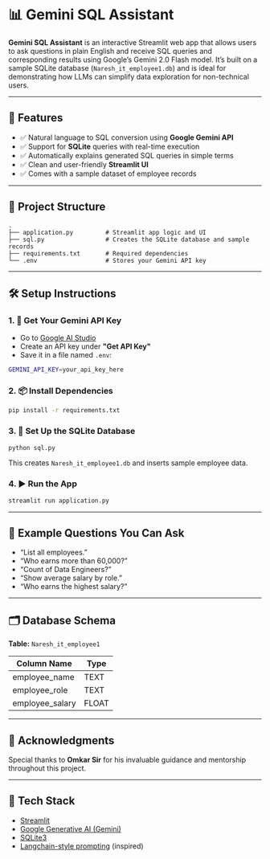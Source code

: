 
# 📊 Gemini SQL Assistant

**Gemini SQL Assistant** is an interactive Streamlit web app that allows users to ask questions in plain English and receive SQL queries and corresponding results using Google’s Gemini 2.0 Flash model. It’s built on a sample SQLite database (`Naresh_it_employee1.db`) and is ideal for demonstrating how LLMs can simplify data exploration for non-technical users.

---

## 🚀 Features

- ✅ Natural language to SQL conversion using **Google Gemini API**  
- ✅ Support for **SQLite** queries with real-time execution  
- ✅ Automatically explains generated SQL queries in simple terms  
- ✅ Clean and user-friendly **Streamlit UI**  
- ✅ Comes with a sample dataset of employee records

---

## 📁 Project Structure

```
.
├── application.py         # Streamlit app logic and UI
├── sql.py                 # Creates the SQLite database and sample records
├── requirements.txt       # Required dependencies
└── .env                   # Stores your Gemini API key
```

---

## 🛠️ Setup Instructions

### 1. 🔑 Get Your Gemini API Key

- Go to [Google AI Studio](https://makersuite.google.com/app)  
- Create an API key under **"Get API Key"**  
- Save it in a file named `.env`:

```bash
GEMINI_API_KEY=your_api_key_here
```

### 2. 📦 Install Dependencies

```bash
pip install -r requirements.txt
```

### 3. 🧱 Set Up the SQLite Database

```bash
python sql.py
```

This creates `Naresh_it_employee1.db` and inserts sample employee data.

### 4. ▶️ Run the App

```bash
streamlit run application.py
```

---

## 🧠 Example Questions You Can Ask

- “List all employees.”
- “Who earns more than 60,000?”
- “Count of Data Engineers?”
- “Show average salary by role.”
- “Who earns the highest salary?”

---

## 🗂️ Database Schema

**Table:** `Naresh_it_employee1`

| Column Name      | Type     |
|------------------|----------|
| employee_name    | TEXT     |
| employee_role    | TEXT     |
| employee_salary  | FLOAT    |

---

## 🙏 Acknowledgments

Special thanks to **Omkar Sir** for his invaluable guidance and mentorship throughout this project.

---

## 📌 Tech Stack

- [Streamlit](https://streamlit.io/)  
- [Google Generative AI (Gemini)](https://ai.google.dev/)  
- [SQLite3](https://www.sqlite.org/index.html)  
- [Langchain-style prompting](https://docs.langchain.com/) (inspired)
